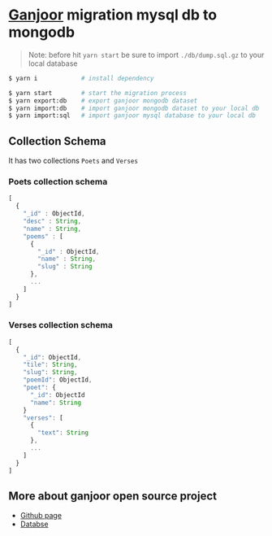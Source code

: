 # [Ganjoor](https://ganjoor.net/) migration mysql db to mongodb

> Note: before hit `yarn start` be sure to import `./db/dump.sql.gz` to your local database

```sh
$ yarn i            # install dependency

$ yarn start        # start the migration process
$ yarn export:db    # export ganjoor mongodb dataset
$ yarn import:db    # import ganjoor mongodb dataset to your local db
$ yarn import:sql   # import ganjoor mysql database to your local db

```

## Collection Schema

It has two collections `Poets` and `Verses`

### Poets collection schema

```js
[
  {
    "_id" : ObjectId,
    "desc" : String,
    "name" : String,
    "poems" : [
      {
        "_id" : ObjectId,
        "name" : String,
        "slug" : String
      },
      ...
    ]
  }
]
```

### Verses collection schema

```js
[
  {
    "_id": ObjectId,
    "tile": String,
    "slug": String,
    "poemId": ObjectId,
    "poet": {
      "_id": ObjectId
      "name": String
    }
    "verses": [
      {
        "text": String
      },
      ...
    ]
  }
]
```

## More about ganjoor open source project
- [Github page](https://github.com/ganjoor)
- [Databse](https://github.com/ganjoor/ganjoor-db)
